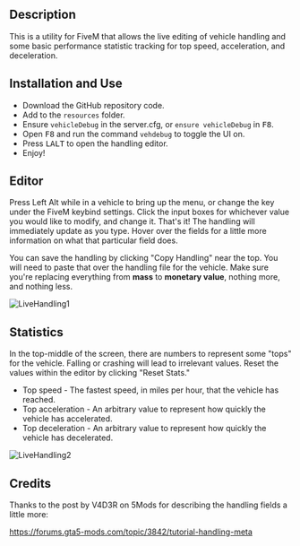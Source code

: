 ## Description
This is a utility for FiveM that allows the live editing of vehicle handling and some basic performance statistic tracking for top speed, acceleration, and deceleration.

## Installation and Use
- Download the GitHub repository code.
- Add to the `resources` folder.
- Ensure `vehicleDebug` in the server.cfg, or `ensure vehicleDebug` in <kbd>F8</kbd>.
- Open <kbd>F8</kbd> and run the command `vehdebug` to toggle the UI on.
- Press <kbd>LALT</kbd> to open the handling editor.
- Enjoy!

## Editor
Press Left Alt while in a vehicle to bring up the menu, or change the key under the FiveM keybind settings. Click the input boxes for whichever value you would like to modify, and change it. That's it! The handling will immediately update as you type. Hover over the fields for a little more information on what that particular field does.

You can save the handling by clicking "Copy Handling" near the top. You will need to paste that over the handling file for the vehicle. Make sure you're replacing everything from **mass** to **monetary value**, nothing more, and nothing less.

![LiveHandling1](https://user-images.githubusercontent.com/8594390/113525001-6b17b380-9580-11eb-8411-5a7076a4514e.png)

## Statistics
In the top-middle of the screen, there are numbers to represent some "tops" for the vehicle. Falling or crashing will lead to irrelevant values. Reset the values within the editor by clicking "Reset Stats."
* Top speed - The fastest speed, in miles per hour, that the vehicle has reached.
* Top acceleration - An arbitrary value to represent how quickly the vehicle has accelerated.
* Top deceleration - An arbitrary value to represent how quickly the vehicle has decelerated.

![LiveHandling2](https://user-images.githubusercontent.com/8594390/113525004-6e12a400-9580-11eb-8ad2-a5fd70aef41d.png)

## Credits
Thanks to the post by V4D3R on 5Mods for describing the handling fields a little more:

https://forums.gta5-mods.com/topic/3842/tutorial-handling-meta
